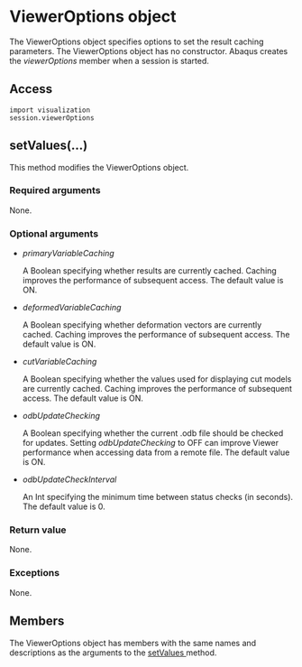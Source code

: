 # ViewerOptions object

The ViewerOptions object specifies options to set the result caching parameters. The ViewerOptions object has no constructor. Abaqus creates the *viewerOptions* member when a session is started.

## Access

```
import visualization
session.viewerOptions
```

## setValues(...)



This method modifies the ViewerOptions object.



### Required arguments

None.

### Optional arguments

- *primaryVariableCaching*

  A Boolean specifying whether results are currently cached. Caching improves the performance of subsequent access. The default value is ON.

- *deformedVariableCaching*

  A Boolean specifying whether deformation vectors are currently cached. Caching improves the performance of subsequent access. The default value is ON.

- *cutVariableCaching*

  A Boolean specifying whether the values used for displaying cut models are currently cached. Caching improves the performance of subsequent access. The default value is ON.

- *odbUpdateChecking*

  A Boolean specifying whether the current .odb file should be checked for updates. Setting *odbUpdateChecking* to OFF can improve Viewer performance when accessing data from a remote file. The default value is ON.

- *odbUpdateCheckInterval*

  An Int specifying the minimum time between status checks (in seconds). The default value is 0.

### Return value

None.

### Exceptions

None.



## Members

The ViewerOptions object has members with the same names and descriptions as the arguments to the [setValues ](https://help.3ds.com/2022/english/DSSIMULIA_Established/SIMACAEKERRefMap/simaker-c-vieweroptionspyc.htm?ContextScope=all#simaker-vieweroptionssetvaluespyc)method.